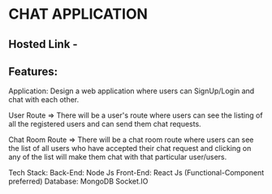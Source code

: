 # CHAT APPLICATION

## Hosted Link -

## Features:

Application: Design a web application where users can SignUp/Login and chat with each other.

User Route => There will be a user's route where users can see the listing of all the registered users and can send them chat requests.

Chat Room Route => There will be a chat room route where users can see the list of all users who have accepted their chat request and clicking on any of the list will make them chat with that particular user/users.

Tech Stack:
Back-End: Node Js
Front-End: React Js (Functional-Component preferred)
Database: MongoDB
Socket.IO
